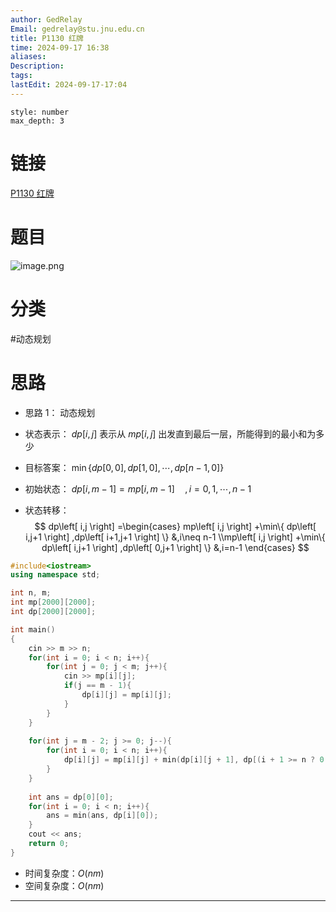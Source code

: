 ```yaml
---
author: GedRelay
Email: gedrelay@stu.jnu.edu.cn
title: P1130 红牌
time: 2024-09-17 16:38
aliases: 
Description: 
tags: 
lastEdit: 2024-09-17-17:04
---
```


```toc
style: number
max_depth: 3
```

# 链接
[P1130 红牌](https://www.luogu.com.cn/problem/P1130) 

# 题目
![image.png](https://ged-pic-bed.oss-cn-guangzhou.aliyuncs.com/img/202409171638016.png)


# 分类
#动态规划 

# 思路
- 思路 1：
动态规划
- 状态表示：
${dp\left[ i,j \right]  }$ 表示从 ${mp\left[ i,j \right]  }$ 出发直到最后一层，所能得到的最小和为多少

- 目标答案：
${\min\{dp\left[ 0,0 \right] ,dp\left[ 1,0 \right] ,\cdots ,dp\left[ n-1,0 \right]   \}  }$ 

- 初始状态：
${dp\left[ i,m-1 \right] =mp\left[ i,m-1 \right] \quad,i=0,1,\cdots ,n-1 }$ 

- 状态转移：
$$
dp\left[ i,j \right] =\begin{cases} mp\left[ i,j \right] +\min\{ dp\left[ i,j+1 \right] ,dp\left[ i+1,j+1 \right]  \} &,i\neq n-1 \\mp\left[ i,j \right] +\min\{ dp\left[ i,j+1 \right] ,dp\left[ 0,j+1 \right]  \} &,i=n-1 \end{cases} 
$$


```cpp
#include<iostream>
using namespace std;

int n, m;
int mp[2000][2000];
int dp[2000][2000];

int main()
{
	cin >> m >> n;
	for(int i = 0; i < n; i++){
	    for(int j = 0; j < m; j++){
	        cin >> mp[i][j];
	        if(j == m - 1){
	            dp[i][j] = mp[i][j];
	        }
	    }
	}
	
	for(int j = m - 2; j >= 0; j--){
	    for(int i = 0; i < n; i++){
	        dp[i][j] = mp[i][j] + min(dp[i][j + 1], dp[(i + 1 >= n ? 0 : i + 1)][j + 1]);
	    }
	}
	
	int ans = dp[0][0];
	for(int i = 0; i < n; i++){
	    ans = min(ans, dp[i][0]);
	}
	cout << ans;
	return 0;
}
```


- 时间复杂度：${O\left( nm \right)  }$ 
- 空间复杂度：${O\left( nm \right)  }$ 


---

